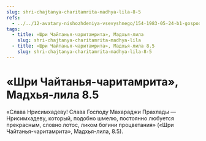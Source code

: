 ```yaml
---
slug: shri-chajtanya-charitamrita-madhya-lila-8-5
refs:
  - ../../12-avatary-nishozhdeniya-vsevyshnego/154-1983-05-24-b1-gospod-narasimhadev.md
tags:
  - title: «Шри Чайтанья-чаритамрита», Мадхья-лила
    slug: shri-chajtanya-charitamrita-madhya-lila
  - title: «Шри Чайтанья-чаритамрита», Мадхья-лила 8.5
    slug: shri-chajtanya-charitamrita-madhya-lila-8-5
---
```


# «Шри Чайтанья-чаритамрита», Мадхья-лила 8.5

«Слава Нрисимхадеву! Слава Господу Махараджи Прахлады — Нрисимхадеву, который, подобно шмелю, постоянно любуется прекрасным, словно лотос, ликом богини процветания» («Шри Чайтанья-чаритамрита», Мадхья-лила, 8.5).
